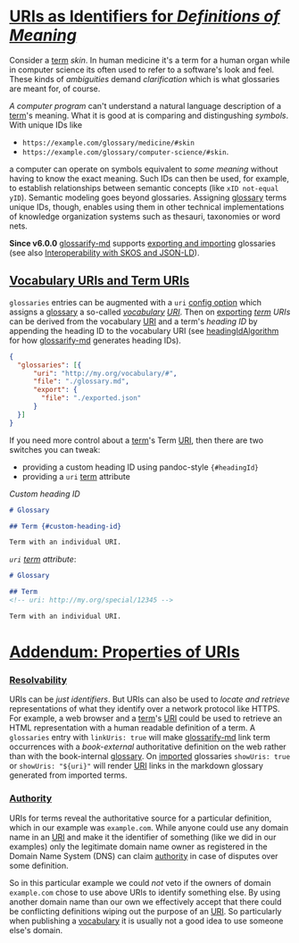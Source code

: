 # [URIs as Identifiers for *Definitions of Meaning*](#uris-as-identifiers-for-definitions-of-meaning)

<!--
aliases: Vocabulary URIs
-->

[headingIdAlgorithm]: ../README.md#headingidalgorithm

[doc-import]: ../README.md#structured-export-and-import

[doc-skos]: ./skos-interop.md

Consider a [term][1] *skin*. In human medicine it's a term for a human organ while in computer science its often used to refer to a software's look and feel. These kinds of *ambiguities* demand *clarification* which is what glossaries are meant for, of course.

*A computer program* can't understand a natural language description of a [term][1]'s meaning. What it is good at is comparing and distingushing *symbols*. With unique IDs like

*   `https://example.com/glossary/medicine/#skin`
*   `https://example.com/glossary/computer-science/#skin`.

a computer can operate on symbols equivalent to *some meaning* without having to know the exact meaning. Such IDs can then be used, for example, to establish relationships between semantic concepts (like `xID not-equal yID`). Semantic modeling goes beyond glossaries. Assigning [glossary][2] terms unique IDs, though, enables using them in other technical implementations of knowledge organization systems such as thesauri, taxonomies or word nets.

**Since v6.0.0** [glossarify-md][3] supports [exporting and importing][doc-import] glossaries (see also [Interoperability with SKOS and JSON-LD][doc-skos]).

## [Vocabulary URIs and Term URIs](#vocabulary-uris-and-term-uris)

`glossaries` entries can be augmented with a `uri` [config option][4] which assigns a [glossary][2] a so-called *[vocabulary][5] [URI][6]*. Then on [exporting][7] *[term][1] URIs* can be derived from the vocabulary [URI][8] and a term's *heading ID* by appending the heading ID to the vocabulary URI (see [headingIdAlgorithm] for how [glossarify-md][3] generates heading IDs).

```json
{
  "glossaries": [{
      "uri": "http://my.org/vocabulary/#",
      "file": "./glossary.md",
      "export": {
        "file": "./exported.json"
      }
  }]
}
```

If you need more control about a [term][1]'s Term [URI][6], then there are two switches you can tweak:

*   providing a custom heading ID using pandoc-style `{#headingId}`
*   providing a `uri` [term][1] attribute

*Custom heading ID*

```md
# Glossary

## Term {#custom-heading-id}

Term with an individual URI.
```

*`uri` [term][1] attribute*:

```md
# Glossary

## Term
<!-- uri: http://my.org/special/12345 -->

Term with an individual URI.
```

# [Addendum: Properties of URIs](#addendum-properties-of-uris)

### [Resolvability](#resolvability)

URIs can be *just identifiers*. But URIs can also be used to *locate and retrieve* representations of what they identify over a network protocol like HTTPS. For example, a web browser and a [term][1]'s [URI][6] could be used to retrieve an HTML representation with a human readable definition of a term. A `glossaries` entry with `linkUris: true` will make [glossarify-md][3] link term occurrences with a *book-external* authoritative definition on the web rather than with the book-internal [glossary][2]. On [imported][doc-import] glossaries `showUris: true` or `showUris: "${uri}"` will render [URI][8] links in the markdown glossary generated from imported terms.

### [Authority](#authority)

URIs for terms reveal the authoritative source for a particular definition, which in our example was `example.com`. While anyone could use any domain name in an [URI][6] and make it the identifier of something (like we did in our examples) only the legitimate domain name owner as registered in the Domain Name System (DNS) can claim [authority][9] in case of disputes over some definition.

So in this particular example we could *not* veto if the owners of domain `example.com` chose to use above URIs to identify something else. By using another domain name than our own we effectively accept that there could be conflicting definitions wiping out the purpose of an [URI][6]. So particularly when publishing a [vocabulary][5] it is usually not a good idea to use someone else's domain.

<!--
Uniform Resource Names (URNs) may be an alternative to URIs. They do not depend on the Domain Name System as a registry but on an IANA registry of *URN namespaces*:

*URN with the `isbn` namespace registered by the International ISBN Agency*
~~~
urn:isbn:978-951-0-18435-6
~~~

It is not as easy to register a URN namespace than it is to register a domain name. But there are a few namespaces representing *ID algorithms*. Particularly the UUID namespace represents elements identified by the open and standardized *Universally Unique Identifier* (RFC 4122). UUIDs can be produced by anyone and the `uuid` namespace can be used with any UUID in the world:

*URN with the `uuid` namespace*
~~~
urn:uuid:b3c38d70-3887-11ec-a63d-779a5e093fff
~~~
-->

[1]: https://github.com/about-code/glossarify-md/blob/master/doc/glossary.md#term "Terms are headings in a markdown file which has been configured to be a glossary file."

[2]: https://github.com/about-code/glossarify-md/blob/master/doc/glossary.md#glossary "This is a glossary of terms helpful when working with glossarify-md or reading its docs."

[3]: https://github.com/about-code/glossarify-md

[4]: https://github.com/about-code/glossarify-md/blob/master/conf/README.md

[5]: https://github.com/about-code/glossarify-md/blob/master/doc/glossary.md#vocabulary "A collection of terms which is uniquely identifiable."

[6]: https://github.com/about-code/glossarify-md/blob/master/doc/glossary.md#uri--url "Uniform Resource Identifier and Uniform Resource Locator are both the same thing, which is an ID with a syntax scheme://authority.tld/path/#fragment?query like https://my.org/foo/#bar?q=123."

[7]: https://github.com/about-code/glossarify-md/blob/master/doc/export.md#export "Since v6.0.0"

[8]: https://github.com/about-code/glossarify-md/blob/master/doc/term-attributes.md#uri "A unique identifier for the term and the definition of it's meaning."

[9]: https://github.com/about-code/glossarify-md/blob/master/doc/vocabulary-uris.md#authority "URIs for terms reveal the authoritative source for a particular definition, which in our example was example.com."
